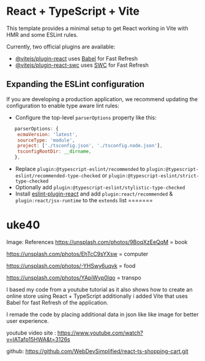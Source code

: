 
# React + TypeScript + Vite

This template provides a minimal setup to get React working in Vite with HMR and some ESLint rules.

Currently, two official plugins are available:

- [@vitejs/plugin-react](https://github.com/vitejs/vite-plugin-react/blob/main/packages/plugin-react/README.md) uses [Babel](https://babeljs.io/) for Fast Refresh
- [@vitejs/plugin-react-swc](https://github.com/vitejs/vite-plugin-react-swc) uses [SWC](https://swc.rs/) for Fast Refresh

## Expanding the ESLint configuration

If you are developing a production application, we recommend updating the configuration to enable type aware lint rules:

- Configure the top-level `parserOptions` property like this:

```js
   parserOptions: {
    ecmaVersion: 'latest',
    sourceType: 'module',
    project: ['./tsconfig.json', './tsconfig.node.json'],
    tsconfigRootDir: __dirname,
   },
```

- Replace `plugin:@typescript-eslint/recommended` to `plugin:@typescript-eslint/recommended-type-checked` or `plugin:@typescript-eslint/strict-type-checked`
- Optionally add `plugin:@typescript-eslint/stylistic-type-checked`
- Install [eslint-plugin-react](https://github.com/jsx-eslint/eslint-plugin-react) and add `plugin:react/recommended` & `plugin:react/jsx-runtime` to the `extends` list
=======
# uke40
Image: References
https://unsplash.com/photos/9BoqXzEeQqM = book

https://unsplash.com/photos/EhTcC9sYXsw = computer

https://unsplash.com/photos/-YHSwy6uqvk = food

https://unsplash.com/photos/YApiWyp0lqo = transpo


I based my code from a youtube tutorial as it also shows how to create an online store using React + TypeScript additionally i added Vite that uses Babel for fast Refresh of the application. 

I remade the code by placing additional data in json like like image for better user experience.

youtube video site : https://www.youtube.com/watch?v=lATafp15HWA&t=3126s

github: https://github.com/WebDevSimplified/react-ts-shopping-cart.git
